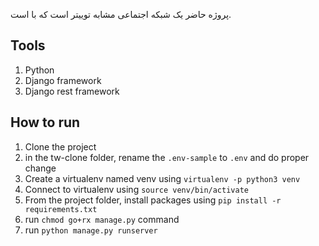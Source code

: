 پروژه حاضر یک شبکه اجتماعی مشابه توییتر است که با است.

## Tools
   1. Python
   2. Django framework
   3. Django rest framework

## How to run

   1. Clone the project
   2. in the tw-clone folder, rename the `.env-sample` to `.env` and do proper change
   3. Create a virtualenv named venv using `virtualenv -p python3 venv`
   4. Connect to virtualenv using `source venv/bin/activate`
   5. From the project folder, install packages using `pip install -r requirements.txt`
   6. run `chmod go+rx manage.py` command
   7. run `python manage.py runserver`